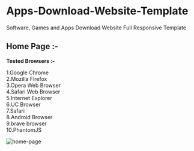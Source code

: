 # Apps-Download-Website-Template
Software, Games and Apps Download Website Full Responsive Template<br>
<h2>Home Page :-</h2>

<b>Tested Browsers :- </b>

1.Google Chrome</br>
2.Mozilla Firefox</br>
3.Opera Web Browser</br>
4.Safari Web Browser</br>
5.Internet Explorer</br>
6.UC Browser</br>
7.Safari</br>
8.Android Browser</br>
9.brave browser</br>
10.PhantomJS</br>

![home-page](https://user-images.githubusercontent.com/26626045/53333642-4f268b80-38ab-11e9-9427-f8dcd9efdbd7.png)
